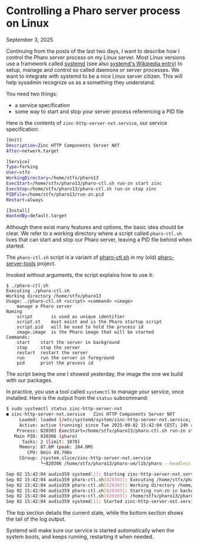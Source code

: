 # Controlling a Pharo server process on Linux

September 3, 2025

Continuing from the posts of the last two days, I want to describe 
how I control the Pharo server process on my Linux server.
Most Linux versions use a framework called [systemd](https://systemd.io)
(see also [systemd's Wikipedia entry](https://en.wikipedia.org/wiki/Systemd)) 
to setup, manage and control so called daemons or server processes.
We want to integrate with systemd to be a nice Linux server citizen.
This will help sysadmin recognize us as a something they understand.

You need two things:
- a service specification
- some way to start and stop your server process referencing a PID file

Here is the contents of `zinc-http-server-nxt.service`, our service specification:

```sh
[Unit]
Description=Zinc HTTP Components Server NXT
After=network.target

[Service]
Type=forking
User=stfx
WorkingDirectory=/home/stfx/pharo13
ExecStart=/home/stfx/pharo13/pharo-ctl.sh run-zn start zinc
ExecStop=/home/stfx/pharo13/pharo-ctl.sh run-zn stop zinc
PIDFile=/home/stfx/pharo13/run-zn.pid
Restart=always

[Install]
WantedBy=default.target
```

Although there exist many features and options, the basic idea should be clear.
We refer to a working directory where a script called `pharo-ctl.sh` lives
that can start and stop our Pharo server, leaving a PID file behind when started.

The `pharo-ctl.sh` script is a variant of 
[pharo-ctl.sh](https://github.com/svenvc/pharo-server-tools/blob/master/pharo-ctl.sh)
in my (old) [pharo-server-tools](https://github.com/svenvc/pharo-server-tools) project.

Invoked without arguments, the script explains how to use it:
```
$ ./pharo-ctl.sh 
Executing ./pharo-ctl.sh
Working directory /home/stfx/pharo13
Usage: ./pharo-ctl.sh <script> <command> <image>
    manage a Pharo server
Naming
    script       is used as unique identifier
    script.st    must exist and is the Pharo startup script  
    script.pid   will be used to hold the process id
    image.image  is the Pharo image that will be started
Commands:
    start    start the server in background
    stop     stop the server
    restart  restart the server
    run      run the server in foreground
    pid      print the process id 
```

The script being the one I showed yesterday, the image the one we build with our packages.

In practice, you use a tool called `systemctl` to manage your service, once installed.
Here is the output from the `status` subcommand:
```sh
$ sudo systemctl status zinc-http-server-nxt
● zinc-http-server-nxt.service - Zinc HTTP Components Server NXT
     Loaded: loaded (/etc/systemd/system/zinc-http-server-nxt.service; enabled; preset: enabled)
     Active: active (running) since Tue 2025-09-02 15:42:04 CEST; 24h ago
    Process: 820303 ExecStart=/home/stfx/pharo13/pharo-ctl.sh run-zn start zinc (code=exited, status=0/SUCCESS)
   Main PID: 820306 (pharo)
      Tasks: 2 (limit: 1078)
     Memory: 87.6M (peak: 104.0M)
        CPU: 8min 49.796s
     CGroup: /system.slice/zinc-http-server-nxt.service
             └─820306 /home/stfx/pharo13/pharo-vm/lib/pharo --headless /home/stfx/pharo13/zinc.image /home/stfx/pharo13/run-zn.>

Sep 02 15:42:04 audio359 systemd[1]: Starting zinc-http-server-nxt.service - Zinc HTTP Components Server NXT...
Sep 02 15:42:04 audio359 pharo-ctl.sh[820303]: Executing /home/stfx/pharo13/pharo-ctl.sh run-zn start zinc
Sep 02 15:42:04 audio359 pharo-ctl.sh[820303]: Working directory /home/stfx/pharo13
Sep 02 15:42:04 audio359 pharo-ctl.sh[820303]: Starting run-zn in background
Sep 02 15:42:04 audio359 pharo-ctl.sh[820303]: /home/stfx/pharo13/pharo-vm/pharo --headless /home/stfx/pharo13/zinc.image /home>
Sep 02 15:42:04 audio359 systemd[1]: Started zinc-http-server-nxt.service - Zinc HTTP Components Server NXT.
```

The top section details the current state, while the bottom section shows the tail of the log output.

Systemd will make sure our service is started automatically when the system boots,
and keeps running, restarting it when needed.
